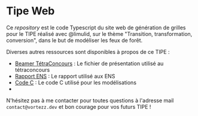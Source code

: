 # Tipe Web

Ce _repository_ est le code Typescript du site web de génération de grilles pour le TIPE réalisé avec @limulid, sur le thème "Transition, transformation, conversion", dans le but de modéliser les feux de forêt.

Diverses autres ressources sont disponibles à propos de ce TIPE :

- [Beamer TétraConcours](https://github.com/Vortezz/tipe-beamer) : Le fichier de présentation utilisé au tétraconcours
- [Rapport ENS](https://github.com/Vortezz/tipe-rapport) : Le rapport utilisé aux ENS
- [Code C](https://github.com/Vortezz/tipe-c) : Le code C utilisé pour les modélisations
- 
N'hésitez pas à me contacter pour toutes questions à l'adresse mail `contact@vortezz.dev` et bon courage pour vos futurs TIPE !
